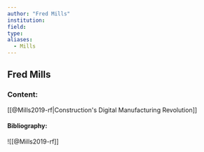 ```yaml
---
author: "Fred Mills"
institution:
field:
type:
aliases:
  - Mills
---
```


## Fred Mills

### Content:
[[@Mills2019-rf|Construction's Digital Manufacturing Revolution]]

#### Bibliography:

![[@Mills2019-rf]]